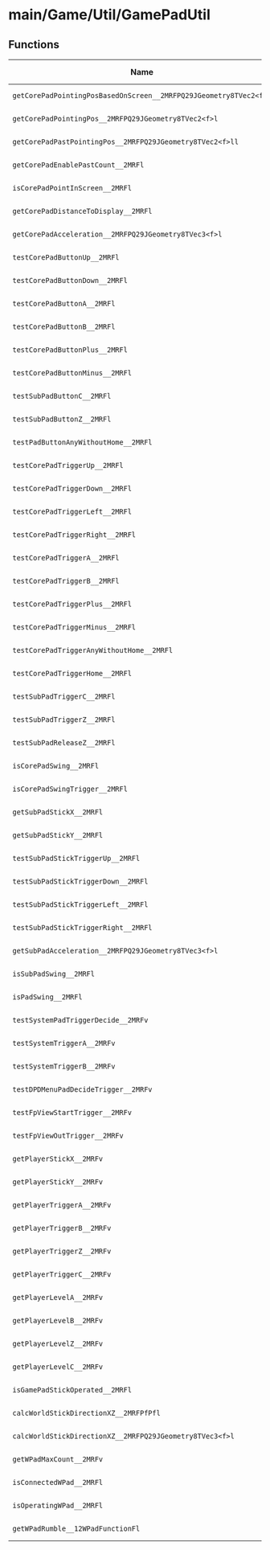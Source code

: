 # main/Game/Util/GamePadUtil

## Functions

| Name | Address | Match % |
|------|---------|---------|
| `getCorePadPointingPosBasedOnScreen__2MRFPQ29JGeometry8TVec2<f>l` | `0x803D37FC` | :x: (0.0%) |
| `getCorePadPointingPos__2MRFPQ29JGeometry8TVec2<f>l` | `0x803D3838` | :x: (0.0%) |
| `getCorePadPastPointingPos__2MRFPQ29JGeometry8TVec2<f>ll` | `0x803D3874` | :x: (0.0%) |
| `getCorePadEnablePastCount__2MRFl` | `0x803D38C0` | :x: (0.0%) |
| `isCorePadPointInScreen__2MRFl` | `0x803D38E8` | :x: (0.0%) |
| `getCorePadDistanceToDisplay__2MRFl` | `0x803D3910` | :x: (0.0%) |
| `getCorePadAcceleration__2MRFPQ29JGeometry8TVec3<f>l` | `0x803D3938` | :x: (0.0%) |
| `testCorePadButtonUp__2MRFl` | `0x803D3974` | :x: (0.0%) |
| `testCorePadButtonDown__2MRFl` | `0x803D399C` | :x: (0.0%) |
| `testCorePadButtonA__2MRFl` | `0x803D39C4` | :x: (0.0%) |
| `testCorePadButtonB__2MRFl` | `0x803D39EC` | :x: (0.0%) |
| `testCorePadButtonPlus__2MRFl` | `0x803D3A14` | :x: (0.0%) |
| `testCorePadButtonMinus__2MRFl` | `0x803D3A3C` | :x: (0.0%) |
| `testSubPadButtonC__2MRFl` | `0x803D3A64` | :x: (0.0%) |
| `testSubPadButtonZ__2MRFl` | `0x803D3A8C` | :x: (0.0%) |
| `testPadButtonAnyWithoutHome__2MRFl` | `0x803D3AB4` | :x: (0.0%) |
| `testCorePadTriggerUp__2MRFl` | `0x803D3CAC` | :x: (0.0%) |
| `testCorePadTriggerDown__2MRFl` | `0x803D3CD4` | :x: (0.0%) |
| `testCorePadTriggerLeft__2MRFl` | `0x803D3CFC` | :x: (0.0%) |
| `testCorePadTriggerRight__2MRFl` | `0x803D3D24` | :x: (0.0%) |
| `testCorePadTriggerA__2MRFl` | `0x803D3D4C` | :x: (0.0%) |
| `testCorePadTriggerB__2MRFl` | `0x803D3D74` | :x: (0.0%) |
| `testCorePadTriggerPlus__2MRFl` | `0x803D3D9C` | :x: (0.0%) |
| `testCorePadTriggerMinus__2MRFl` | `0x803D3DC4` | :x: (0.0%) |
| `testCorePadTriggerAnyWithoutHome__2MRFl` | `0x803D3DEC` | :x: (0.0%) |
| `testCorePadTriggerHome__2MRFl` | `0x803D3F94` | :x: (0.0%) |
| `testSubPadTriggerC__2MRFl` | `0x803D3FBC` | :x: (0.0%) |
| `testSubPadTriggerZ__2MRFl` | `0x803D3FE4` | :x: (0.0%) |
| `testSubPadReleaseZ__2MRFl` | `0x803D400C` | :x: (0.0%) |
| `isCorePadSwing__2MRFl` | `0x803D4034` | :x: (0.0%) |
| `isCorePadSwingTrigger__2MRFl` | `0x803D405C` | :x: (0.0%) |
| `getSubPadStickX__2MRFl` | `0x803D4084` | :x: (0.0%) |
| `getSubPadStickY__2MRFl` | `0x803D40AC` | :x: (0.0%) |
| `testSubPadStickTriggerUp__2MRFl` | `0x803D40D4` | :x: (0.0%) |
| `testSubPadStickTriggerDown__2MRFl` | `0x803D4100` | :x: (0.0%) |
| `testSubPadStickTriggerLeft__2MRFl` | `0x803D412C` | :x: (0.0%) |
| `testSubPadStickTriggerRight__2MRFl` | `0x803D4158` | :x: (0.0%) |
| `getSubPadAcceleration__2MRFPQ29JGeometry8TVec3<f>l` | `0x803D4184` | :x: (0.0%) |
| `isSubPadSwing__2MRFl` | `0x803D41C0` | :x: (0.0%) |
| `isPadSwing__2MRFl` | `0x803D41E8` | :x: (0.0%) |
| `testSystemPadTriggerDecide__2MRFv` | `0x803D4250` | :x: (0.0%) |
| `testSystemTriggerA__2MRFv` | `0x803D4284` | :x: (0.0%) |
| `testSystemTriggerB__2MRFv` | `0x803D42B8` | :x: (0.0%) |
| `testDPDMenuPadDecideTrigger__2MRFv` | `0x803D42EC` | :x: (0.0%) |
| `testFpViewStartTrigger__2MRFv` | `0x803D4318` | :x: (0.0%) |
| `testFpViewOutTrigger__2MRFv` | `0x803D4344` | :x: (0.0%) |
| `getPlayerStickX__2MRFv` | `0x803D43A4` | :x: (0.0%) |
| `getPlayerStickY__2MRFv` | `0x803D447C` | :x: (0.0%) |
| `getPlayerTriggerA__2MRFv` | `0x803D4530` | :x: (0.0%) |
| `getPlayerTriggerB__2MRFv` | `0x803D455C` | :x: (0.0%) |
| `getPlayerTriggerZ__2MRFv` | `0x803D4588` | :x: (0.0%) |
| `getPlayerTriggerC__2MRFv` | `0x803D45B4` | :x: (0.0%) |
| `getPlayerLevelA__2MRFv` | `0x803D45E0` | :x: (0.0%) |
| `getPlayerLevelB__2MRFv` | `0x803D460C` | :x: (0.0%) |
| `getPlayerLevelZ__2MRFv` | `0x803D4638` | :x: (0.0%) |
| `getPlayerLevelC__2MRFv` | `0x803D4664` | :x: (0.0%) |
| `isGamePadStickOperated__2MRFl` | `0x803D4690` | :x: (0.0%) |
| `calcWorldStickDirectionXZ__2MRFPfPfl` | `0x803D4700` | :x: (0.0%) |
| `calcWorldStickDirectionXZ__2MRFPQ29JGeometry8TVec3<f>l` | `0x803D4838` | :x: (0.0%) |
| `getWPadMaxCount__2MRFv` | `0x803D484C` | :x: (0.0%) |
| `isConnectedWPad__2MRFl` | `0x803D4854` | :x: (0.0%) |
| `isOperatingWPad__2MRFl` | `0x803D4878` | :x: (0.0%) |
| `getWPadRumble__12WPadFunctionFl` | `0x803D48DC` | :x: (0.0%) |